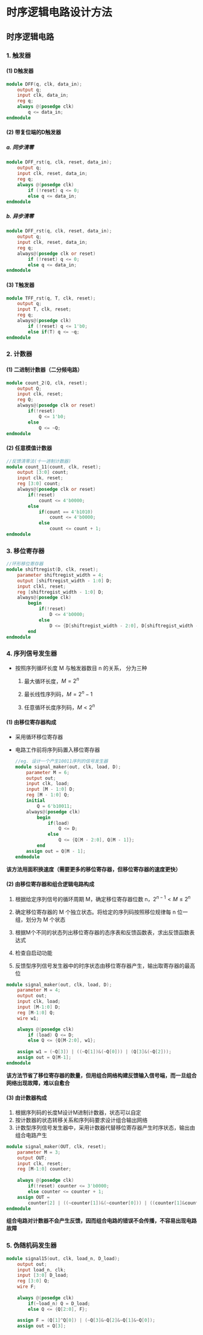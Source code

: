 # 时序逻辑电路设计方法

## 时序逻辑电路

### 1. 触发器

#### (1) D触发器

```verilog
module DFF(q, clk, data_in);
    output q;
    input clk, data_in;
    reg q;
    always @(posedge clk)
        q <= data_in;
endmodule
```



#### (2) 带复位端的D触发器

##### a. 同步清零

```verilog
module DFF_rst(q, clk, reset, data_in);
    output q;
    input clk, reset, data_in;
    reg q;
    always @(posedge clk)
        if (!reset) q <= 0;
        else q <= data_in;
endmodule
```

##### b. 异步清零

```verilog
module DFF_rst(q, clk, reset, data_in);
    output q;
    input clk, reset, data_in;
    reg q;
    always@(posedge clk or reset)
        if (!reset) q <= 0;
        else q <= data_in;
endmodule
```



#### (3) T触发器

```verilog
module TFF_rst(q, T, clk, reset);
    output q;
    input T, clk, reset;
    reg q;
    always@(posedge clk)
        if (!reset) q <= 1'b0;
    	else if(T) q <= ~q;
endmodule
```



### 2. 计数器

#### (1) 二进制计数器（二分频电路）

```verilog
module count_2(Q, clk, reset);
    output Q;
    input clk, reset;
    reg Q;
    always@(posedge clk or reset)
        if(!reset) 
            Q <= 1'b0;
    	else
            Q <= ~Q;
endmodule
```



#### (2) 任意模值计数器

```verilog
//反馈清零法(十一进制计数器)
module count_11(count, clk, reset);
    output [3:0] count;
    input clk, reset;
    reg [3:0] count;
    always@(posedge clk or reset)
        if(!reset)
            count <= 4'b0000;
    	else
        	if(count == 4'b1010)
        		count <= 4'b0000;
            else
        		count <= count + 1;
endmodule
```



### 3. 移位寄存器

```verilog
//环形移位寄存器
module shiftregist(D, clk, reset);
    parameter shiftregist_width = 4;
    output [shiftregist_width - 1:0] D;
    input clkl, reset;
    reg [shiftregist_width - 1:0] D;
    always@(posedge clk)
        begin
            if(!reset)
                D <= 4'b0000;
            else
                D <= {D[shiftregist_width - 2:0], D[shiftregist_width - 1]};
        end
endmodule
```



### 4. 序列信号发生器

+ 按照序列循环长度 M 与触发器数目 n 的关系， 分为三种

  1. 最大循环长度，$M=2^n$

  2. 最长线性序列码，$M=2^n-1$

  3. 任意循环长度序列码，$M<2^n$

#### (1) 由移位寄存器构成

+ 采用循环移位寄存器

+ 电路工作前将序列码置入移位寄存器

  ```verilog
  //eg. 设计一个产生10011序列的信号发生器
  module signal_maker(out, clk, load, D);
      parameter M = 6;
      output out;
      input clk, load;
      input [M - 1:0] D;
      reg [M - 1:0] Q;
      initial
          Q = 6'b10011;
      always@(posedge clk)
          begin
              if(load)
                  Q <= D;
              else
                  Q <= {Q[M - 2:0], Q[M - 1]};
          end
      assign out = Q[M - 1];
  endmodule
  ```

**该方法用面积换速度（需要更多的移位寄存器，但移位寄存器的速度更快）**



#### (2) 由移位寄存器和组合逻辑电路构成

1. 根据给定序列信号的循环周期 M，确定移位寄存器位数 n​，$2^{n-1}<M\le 2^n$

2. 确定移位寄存器的 M 个独立状态。将给定的序列码按照移位规律每 n 位一组，划分为 M 个状态

3. 根据M个不同的状态列出移位寄存器的态序表和反馈函数表，求出反馈函数表达式

4. 检查自启动功能

5. 反馈型序列信号发生器中的时序状态由移位寄存器产生，输出取寄存器的最高位

```verilog
module signal_maker(out, clk, load, D);
    parameter M = 4;
    output out;
    input clk, load;
    input [M-1:0] D;
    reg [M-1:0] Q;
    wire w1;

    always @(posedge clk)
        if (load) Q <= D;
        else Q <= {Q[M-2:0], w1};
    
    assign w1 = (~Q[3]) | ((~Q[1])&(~Q[0])) | (Q[3]&(~Q[2]));
    assign out = Q[M-1];
endmodule
```

   **该方法节省了移位寄存器的数量，但用组合网络构建反馈输入信号端，而一旦组合网络出现故障，难以自愈合**



#### (3) 由计数器构成

1. 根据序列码的长度M设计M进制计数器，状态可以自定
2. 按计数器的状态转移关系和序列码要求设计组合输出网络
3. 计数型序列信号发生器中，采用计数器代替移位寄存器产生时序状态，输出由组合电路产生

```verilog
module signal_maker(OUT, clk, reset);
    parameter M = 3;
    output OUT;
    input clk, reset;
    reg [M-1:0] counter;
    
    always @(posedge clk)
        if(!reset) counter <= 3'b0000;
    	else counter <= counter + 1;
    assign OUT = 
        counter[2] | ((~counter[1])&(~counter[0])) | ((counter[1]&counter[0]));
endmodule
```

**组合电路对计数器不会产生反馈，因而组合电路的错误不会传播，不容易出现电路故障**



### 5. 伪随机码发生器

```verilog
module signal15(out, clk, load_n, D_load);
    output out;
    input load_n, clk;
    input [3:0] D_load;
    reg [3:0] Q;
    wire F;
    
    always @(posedge clk)
        if(~load_n)	Q = D_load;
    	else Q <= {Q[2:0], F};
    
    assign F = (Q[1]^Q[0]) | (~Q[3]&~Q[2]&~Q[1]&~Q[0]);
    assign out = Q[3];
```

